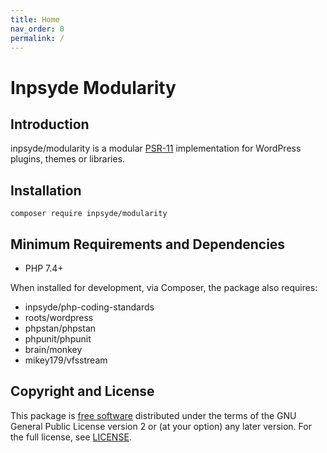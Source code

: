 ```yaml
---
title: Home
nav_order: 0
permalink: /
---
```


# Inpsyde Modularity



## Introduction

inpsyde/modularity is a modular [PSR-11](https://github.com/php-fig/container) implementation for WordPress plugins, themes or libraries.



## Installation

```shell
composer require inpsyde/modularity
```



## Minimum Requirements and Dependencies

* PHP 7.4+

When installed for development, via Composer, the package also requires:

* inpsyde/php-coding-standards
* roots/wordpress
* phpstan/phpstan
* phpunit/phpunit
* brain/monkey
* mikey179/vfsstream



## Copyright and License

This package is [free software](https://www.gnu.org/philosophy/free-sw.en.html) distributed under the terms of the GNU General Public License version 2 or (at your option) any later version. For the full license, see [LICENSE](https://github.com/inpsyde/modularity/blob/HEAD/LICENSE).

